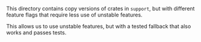 This directory contains copy versions of crates in `support`, but with different
feature flags that require less use of unstable features.

This allows us to use unstable features, but with a tested fallback that also
works and passes tests.
